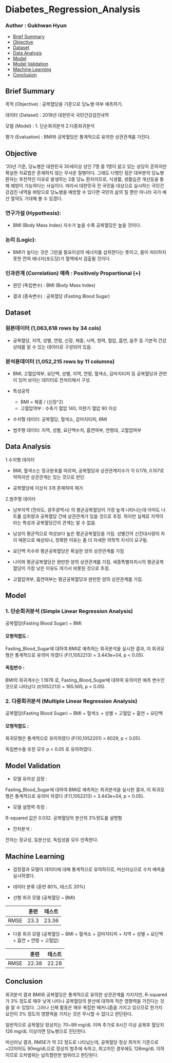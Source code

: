 # Diabetes_Regression_Analysis

### Author : Gukhwan Hyun

  * [Brief Summary](#brief-summary)
  * [Objective](#objective)  
  * [Dataset](#dataset)
  * [Data Analysis](#data-analysis)
  * [Model](#model)
  * [Model Validation](#model-validation)
  * [Machine Learning](#machine-learning)
  * [Conclusion](#conclusion)


## Brief Summary

목적 (Objective) : 공복혈당을 기준으로 당뇨병 여부 예측하기.

데이터 (Dataset) : 2019년 대한민국 국민건강검진내역

모델 (Model) : 1. 단순회귀분석 2.다중회귀분석

평가 (Evaluation) : BMI와 공복혈당은 통계적으로 유의한 상관관계를 가진다. 

## Objective

‘20년 기준, 당뇨병은 대한민국 30세이상 성인 7명 중 1명이 앓고 있는 상당히 흔하지만 확실한 치료법은 존재하지 않는 무서운 질병이다. 그래도 다행인 점은 대부분의 당뇨병 환자는 후천적인 이유로 발생하는 2종 당뇨 환자이므로, 식생활, 생활습관 개선등을 통해 예방이 가능하다는 사실이다. 따라서 대한민국 전 국민을 대상으로 실시하는 국민건강검진 내역을 바탕으로 당뇨병을 예방할 수 있다면 국민의 삶의 질 뿐만 아니라 국가 예산 절약도 기대해 볼 수 있겠다. 

### 연구가설 (Hypothesis):
* BMI (Body Mass Index) 지수가 높을 수록 공복혈당은 높을 것이다. 

### 논리 (Logic):
* BMI가 높다는 것은 그만큼 필요이상의 에너지를 섭취한다는 뜻이고, 몸이 처리하지 못한 잔여 에너지(포도당)가 혈액에서 검출될 것이다. 

### 인과관계 (Correlation) 예측 : Positively Proportional (+)
* 원인 (독립변수) : BMI (Body Mass Index)

* 결과 (종속변수) : 공복혈당 (Fasting Blood Sugar)

## Dataset

### 원본데이터 (1,063,618 rows by 34 cols)
* 공복혈당, 지역, 성별, 연령, 신장, 체중, 시력, 청력, 혈압, 흡연, 음주 등 기본적 건강 상태를 알 수 있는 데이터로 구성되어 있음. 

### 분석용데이터 (1,052,215 rows by 11 columns)
* BMI, 고혈압여부, 요단백, 성별, 지역, 연령, 혈색소, 감마지티피 등 공복혈당과 관련이 있어 보이는 데이터로 전처리해서 구성. 

* 특성공학
  * BMI = 체중 / (신장^2) 
  * 고혈압여부 : 수축기 혈압 140, 이완기 혈압 90 이상

* 수치형 데이터: 공복혈당, 혈색소, 감마지티피, BMI

* 범주형 데이터: 지역, 성별, 요단백수치, 흡연여부, 연령대, 고혈압여부

## Data Analysis

1.수치형 데이터
	
* BMI, 혈색소는 정규분포를 따르며, 공복혈당과 상관관계지수가 각 0.178, 0.107로 약하지만 상관관계는 있는 것으로 판단. 

* 공복혈당에 이상치 3개 존재하여 제거


2.범주형 데이터

* 남부지역 (전라도, 광주광역시) 의 평균공복혈당이 가장 높게 나타나는데 아마도 나트륨 섭취량과 공복혈당 간에 상관관계가 있을 것으로 추정. 하지만 실제로 지역이라는 특성과 공복혈당간의 관계는 알 수 없음.

* 남성이 평균적으로 여성보다 높은 평균공복혈당을 가짐. 성별간의 신진대사량의 차이 때문으로 예상되나, 정확한 이유는 좀 더 자세한 의학적 지식이 요구됨. 

* 요단백 치수와 평균공복혈당은 확실한 양의 상관관계를 가짐

* 나이와 평균공복혈당은 완만한 양의 상관관계를 가짐. 세종특별자치시의 평균공복혈당이 가장 낮은 이유도 여기서 비롯된 것으로 추정. 

* 고혈압여부, 흡연여부는 평균공복혈당과 완만한 양의 상관관계를 가짐. 

## Model

### 1. 단순회귀분석 (Simple Linear Regression Analysis)

공복혈당(Fasting Blood Sugar) ~ BMI

#### 모형적합도 : 
Fasting_Blood_Sugar에 대하여 BMI로 예측하는 회귀분석을 실시한 결과, 이 회귀모형은 통계적으로 유의미 하였다 (F(1,1052213) = 3.443e+04, p < 0.05).

#### 독립변수 : 
BMI의 회귀계수는 1.1676 로, Fasting_Blood_Sugar에 대하여 유의미한 예측 변수인 것으로 나타났다 (t(1052213) = 185.565, p < 0.05).

### 2. 다중회귀분석 (Multiple Linear Regression Analysis)

공복혈당(Fasting Blood Sugar) ~ BMI + 혈색소 + 성별 + 고혈압 + 흡연 + 요단백

#### 모형적합도 : 
회귀모형은 통계적으로 유의하였다 (F(10,1052201) = 6029, p < 0.05).

독립변수들 또한 모두 p < 0.05 로 유의하였다.

## Model Validation
* 모델 유의성 검정 : 

Fasting_Blood_Sugar에 대하여 BMI로 예측하는 회귀분석을 실시한 결과, 이 회귀모형은 통계적으로 유의미 하였다 (F(1,1052213) = 3.443e+04, p < 0.05).

* 모델 설명력 측정 :

R-squared 값은 0.032. 공복혈당의 분산의 3%정도를 설명함

* 잔차분석 :

잔차는 정규성, 등분산성, 독립성을 모두 만족한다.

## Machine Learning
* 검정결과 모델이 데이터에 대해 통계적으로 유의하므로, 머신러닝으로 수치 예측을 실시하였다.

* 데이터 분류 (훈련 80%, 테스트 20%)

* 선형 회귀 모델 (공복혈당 ~ BMI)

|   | 훈련  | 테스트  |
|---|---|---|
| RMSE   | 23.3  | 23.36  |


* 다중 회귀 모델 (공복혈당 ~ BMI + 혈색소 + 감마지티피 + 지역 + 성별 + 요단백 + 흡연 + 연령 + 고혈압)

|   | 훈련  | 테스트  |
|---|---|---|
| RMSE   | 22.38  | 22.28  |

## Conclusion
회귀분석 결과 BMI와 공복혈당은 통계적으로 유의한 상관관계를 가지지만, R-squared 가 3% 정도로 매우 낮게 나타나 공복혈당의 분산에 대하여 적은 영향력을 가진다는 것을 알 수 있었다. 그러나 신체 활동은 매우 복잡한 메커니즘을 가지고 있으므로 한가지 요인이 3% 정도의 영향력을 가지는 것은 무시할 수 없다고 판단된다.

일반적으로 공복혈당 정상치는 70~99 mg/dL 이며 추가로 8시간 이상 공복후 혈당치 126 mg/dL 이상이면 당뇨병으로 진단한다. 

머신러닝 결과, RMSE가 약 22 정도로 나타났는데, 공복혈당 정상 최저치 기준으로 +22이어도 90mg/dL으로 정상치 범주에 속하고, 최고치인 경우에도 126mg/dL 이하이므로 오차범위는 납득할만한 범위라고 판단된다.
